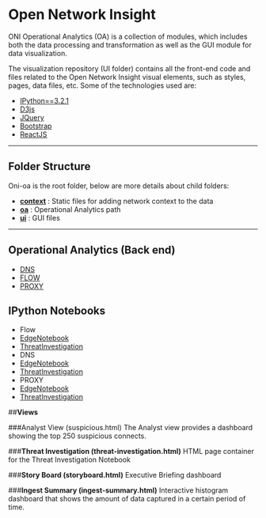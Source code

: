 # **Open Network Insight**
ONI Operational Analytics (OA) is a collection of modules, which includes both the data processing and transformation as well as the GUI module for data visualization. 

The visualization repository (UI folder) contains all the front-end code and files related to the Open Network Insight visual elements, such as styles, pages, data files, etc.
Some of the technologies used are:

 - [IPython==3.2.1](https://ipython.org/ipython-doc/3/index.html)
 - [D3js](http://d3js.org/)
 - [JQuery](https://jquery.com/)
 - [Bootstrap](http://getbootstrap.com/)
 - [ReactJS](https://facebook.github.io/react/)  

----------


## **Folder Structure**

Oni-oa is the root folder, below are more details about child folders:

 - [**context**](context/README.md) : Static files for adding network context to the data  
 - [**oa**](oa/INSTALL.md) : Operational Analytics path
 - [**ui**](ui/README.md) : GUI files

----------

## **Operational Analytics (Back end)**
* [DNS](oa/dns/README.md)
* [FLOW](oa/flow/README.md)
* [PROXY](oa/proxy/README.md)

## **IPython Notebooks**
* Flow
 * [EdgeNotebook](oa/flow/ipynb_templates/EdgeNotebook.md) 
 * [ThreatInvestigation](oa/flow/ipynb_templates/ThreatInvestigation.md)
* DNS
 * [EdgeNotebook](oa/dns/ipynb_templates/EdgeNotebook.md) 
 * [ThreatInvestigation](oa/dns/ipynb_templates/ThreatInvestigation.md)
* PROXY
 * [EdgeNotebook](oa/proxy/ipynb_templates/EdgeNotebook.md) 
 * [ThreatInvestigation](oa/proxy/ipynb_templates/ThreatInvestigation.md)

##**Views**

###Analyst View (suspicious.html)
The Analyst view provides a dashboard showing the top 250 suspicious connects. 

###**Threat Investigation (threat-investigation.html)**
HTML page container for the Threat Investigation Notebook

###**Story Board (storyboard.html)**
Executive Briefing dashboard

###**Ingest Summary (ingest-summary.html)**
Interactive histogram dashboard that shows the amount of data captured in a certain period of time.

